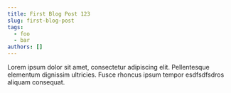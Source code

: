 ```yaml
---
title: First Blog Post 123
slug: first-blog-post
tags:
  - foo
  - bar
authors: []
---
```

Lorem ipsum dolor sit amet, consectetur adipiscing elit. Pellentesque elementum dignissim ultricies. Fusce rhoncus ipsum tempor esdfsdfsdros aliquam consequat.